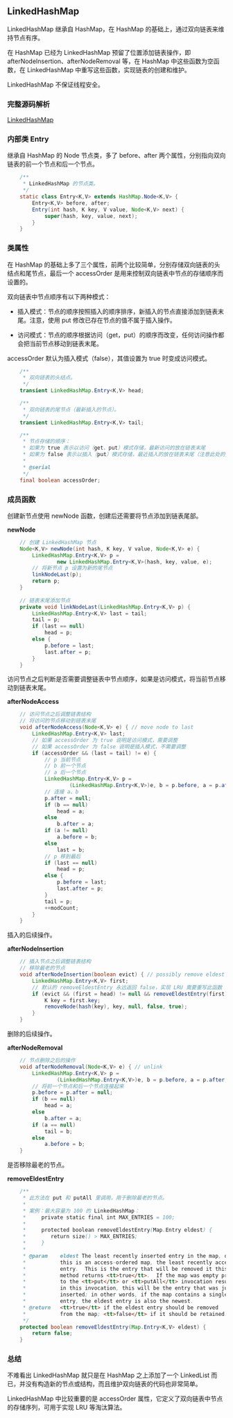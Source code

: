 ## LinkedHashMap

LinkedHashMap 继承自 HashMap，在 HashMap 的基础上，通过双向链表来维持节点有序。

在 HashMap 已经为 LinkedHashMap 预留了位置添加链表操作，即 afterNodeInsertion、afterNodeRemoval 等，在 HashMap 中这些函数为空函数，在 LinkedHashMap 中重写这些函数，实现链表的创建和维护。

LinkedHashMap 不保证线程安全。

### 完整源码解析

[LinkedHashMap](https://github.com/Augustvic/Blogs/tree/master/JDK8/src/Collections/LinkedHashMap.java)

### 内部类 Entry

继承自 HashMap 的 Node 节点类，多了 before、after 两个属性，分别指向双向链表的前一个节点和后一个节点。

```java
    /**
     * LinkedHashMap 的节点类。
     */
    static class Entry<K,V> extends HashMap.Node<K,V> {
        Entry<K,V> before, after;
        Entry(int hash, K key, V value, Node<K,V> next) {
            super(hash, key, value, next);
        }
    }
```

### 类属性

在 HashMap 的基础上多了三个属性，前两个比较简单，分别存储双向链表的头结点和尾节点，最后一个 accessOrder 是用来控制双向链表中节点的存储顺序而设置的。

双向链表中节点顺序有以下两种模式：

* 插入模式：节点的顺序按照插入的顺序排序，新插入的节点直接添加到链表末尾。注意，使用 put 修改已存在节点的值不属于插入操作。

* 访问模式：节点的顺序根据访问（get，put）的顺序而改变，任何访问操作都会把当前节点移动到链表末尾。

accessOrder 默认为插入模式（false），其值设置为 true 时变成访问模式。

```java
    /**
     * 双向链表的头结点。
     */
    transient LinkedHashMap.Entry<K,V> head;

    /**
     * 双向链表的尾节点（最新插入的节点）。
     */
    transient LinkedHashMap.Entry<K,V> tail;

    /**
     * 节点存储的顺序：
     * 如果为 true 表示以访问（get、put）模式存储，最新访问的放在链表末尾
     * 如果为 false 表示以插入（put）模式存储，最近插入的放在链表末尾（注意此处的插入不包括修改）
     *
     * @serial
     */
    final boolean accessOrder;
```

### 成员函数

创建新节点使用 newNode 函数，创建后还需要将节点添加到链表尾部。

**newNode**

```java
    // 创建 LinkedHashMap 节点
    Node<K,V> newNode(int hash, K key, V value, Node<K,V> e) {
        LinkedHashMap.Entry<K,V> p =
                new LinkedHashMap.Entry<K,V>(hash, key, value, e);
        // 将新节点 p 设置为新的尾节点
        linkNodeLast(p);
        return p;
    }
    
    // 链表末尾添加节点
    private void linkNodeLast(LinkedHashMap.Entry<K,V> p) {
        LinkedHashMap.Entry<K,V> last = tail;
        tail = p;
        if (last == null)
            head = p;
        else {
            p.before = last;
            last.after = p;
        }
    }
```

访问节点之后判断是否需要调整链表中节点顺序，如果是访问模式，将当前节点移动到链表末尾。

**afterNodeAccess**

```java
    // 访问节点之后调整链表结构
    // 将访问的节点移动到链表末尾
    void afterNodeAccess(Node<K,V> e) { // move node to last
        LinkedHashMap.Entry<K,V> last;
        // 如果 accessOrder 为 true 说明是访问模式，需要调整
        // 如果 accessOrder 为 false 说明是插入模式，不需要调整
        if (accessOrder && (last = tail) != e) {
            // p 当前节点
            // b 前一个节点
            // a 后一个节点
            LinkedHashMap.Entry<K,V> p =
                    (LinkedHashMap.Entry<K,V>)e, b = p.before, a = p.after;
            // 连接 a、b
            p.after = null;
            if (b == null)
                head = a;
            else
                b.after = a;
            if (a != null)
                a.before = b;
            else
                last = b;
            // p 移到最后
            if (last == null)
                head = p;
            else {
                p.before = last;
                last.after = p;
            }
            tail = p;
            ++modCount;
        }
    }
```

插入的后续操作。

**afterNodeInsertion**

```java
    // 插入节点之后调整链表结构
    // 移除最老的节点
    void afterNodeInsertion(boolean evict) { // possibly remove eldest
        LinkedHashMap.Entry<K,V> first;
        // 默认的 removeEldestEntry 永远返回 false，实现 LRU 需要重写此函数
        if (evict && (first = head) != null && removeEldestEntry(first)) {
            K key = first.key;
            removeNode(hash(key), key, null, false, true);
        }
    }
```

删除的后续操作。

**afterNodeRemoval**

```java
    // 节点删除之后的操作
    void afterNodeRemoval(Node<K,V> e) { // unlink
        LinkedHashMap.Entry<K,V> p =
                (LinkedHashMap.Entry<K,V>)e, b = p.before, a = p.after;
        // 将前一个节点和后一个节点连接起来
        p.before = p.after = null;
        if (b == null)
            head = a;
        else
            b.after = a;
        if (a == null)
            tail = b;
        else
            a.before = b;
    }
```

是否移除最老的节点。

**removeEldestEntry**

```java
    /**
     * 此方法在 put 和 putAll 里调用，用于删除最老的节点。
     *
     * 案例：最大容量为 100 的 LinkedHashMap：
     *     private static final int MAX_ENTRIES = 100;
     *
     *     protected boolean removeEldestEntry(Map.Entry eldest) {
     *        return size() > MAX_ENTRIES;
     *     }
     *
     * @param    eldest The least recently inserted entry in the map, or if
     *           this is an access-ordered map, the least recently accessed
     *           entry.  This is the entry that will be removed it this
     *           method returns <tt>true</tt>.  If the map was empty prior
     *           to the <tt>put</tt> or <tt>putAll</tt> invocation resulting
     *           in this invocation, this will be the entry that was just
     *           inserted; in other words, if the map contains a single
     *           entry, the eldest entry is also the newest.
     * @return   <tt>true</tt> if the eldest entry should be removed
     *           from the map; <tt>false</tt> if it should be retained.
     */
    protected boolean removeEldestEntry(Map.Entry<K,V> eldest) {
        return false;
    }
```

### 总结

不难看出 LinkedHashMap 就只是在 HashMap 之上添加了一个 LinkedList 而已，并没有构造新的节点或结构，而且维护双向链表的代码也非常简单。

LinkedHashMap 中比较重要的是 accessOrder 属性，它定义了双向链表中节点的存储序列，可用于实现 LRU 等淘汰算法。